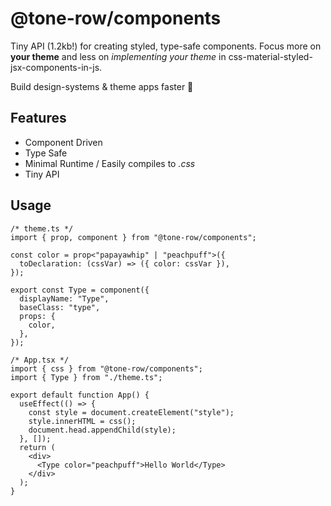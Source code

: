 # @tone-row/components

Tiny API (1.2kb!) for creating styled, type-safe components. Focus more on **your theme** and less on _implementing your theme_ in css-material-styled-jsx-components-in-js.

Build design-systems & theme apps faster 🤘

## Features

- Component Driven
- Type Safe
- Minimal Runtime / Easily compiles to _.css_
- Tiny API

## Usage

```tsx
/* theme.ts */
import { prop, component } from "@tone-row/components";

const color = prop<"papayawhip" | "peachpuff">({
  toDeclaration: (cssVar) => ({ color: cssVar }),
});

export const Type = component({
  displayName: "Type",
  baseClass: "type",
  props: {
    color,
  },
});

/* App.tsx */
import { css } from "@tone-row/components";
import { Type } from "./theme.ts";

export default function App() {
  useEffect(() => {
    const style = document.createElement("style");
    style.innerHTML = css();
    document.head.appendChild(style);
  }, []);
  return (
    <div>
      <Type color="peachpuff">Hello World</Type>
    </div>
  );
}
```
